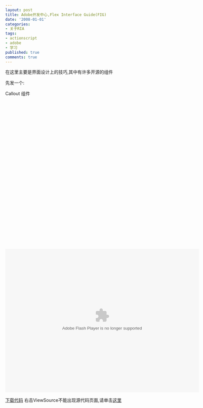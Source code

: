 ```yaml
---
layout: post
title: Adobe开发中心,Flex Interface Guide(FIG)
date: '2008-01-01'
categories:
- 关于RIA
tags:
- actionscript
- adobe
- 学习
published: true
comments: true
---
```

<p> 在这里主要是界面设计上的技巧,其中有许多开源的组件</p>

<p>先发一个:</p>

<p>Callout 组件</p>

<p><object classid="clsid:d27cdb6e-ae6d-11cf-96b8-444553540000" codebase="http://download.macromedia.com/pub/shockwave/cabs/flash/swflash.cab#version=6,0,40,0" height="453" width="612"></object></p>

<p><param name="width" value="612" />
<param name="height" value="453" />
<param name="src" value="http://www.adobe.com/devnet/flex/samples/fig_callout/FIG_InstantiatedCallout.swf" /> 	<embed src="http://www.adobe.com/devnet/flex/samples/fig_callout/FIG_InstantiatedCallout.swf" type="application/x-shockwave-flash" height="453" width="612"></embed></p>

<p><a href="http://www.adobe.com/devnet/flex/samples/fig_callout/srcview/FIG_InstantiatedCallout.zip" target="_blank" title="下载">下载代码</a> 右击ViewSource不能出现源代码页面,请单击<a href="http://www.adobe.com/devnet/flex/samples/fig_callout/srcview/index.html" target="_blank">这里</a></p>
